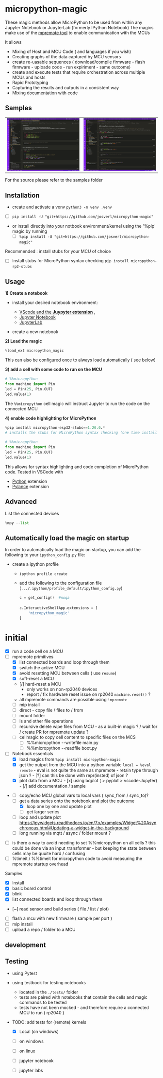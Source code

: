 # micropython-magic

These magic methods allow MicroPython to be used from within any Jupyter Notebook or JupyterLab (formerly IPython Notebook)
The magics make use of the [mpremote tool](https://github.com/micropython/micropython/blob/master/tools/mpremote/README.md) to enable communication with the MCUs 


It allows 
 * Mixing of Host and MCU Code ( and languages if you wish)
 * Creating graphs of the data captured by MCU sensors 
 * create re-uasable sequences ( download/compile firmware - flash firmware - uploade code - run expiriment - same outcome) 
 * create and execute tests that require orchestration across multiple MCUs and hosts 
 * Rapid Prototyping 
 * Capturing the results and outputs in a consistent way
 * Mixing documentation with code  


## Samples 

<table>
<tr>
<td>
<img src="docs/cpu_plot.gif" width="400" />
</td>
<td>
<img src="docs/memory_map.gif" width="400" />
</td>
</tr>
</table>

For the source please refer to the samples folder
## Installation
- create and activate a venv `python3 -m venv .venv`
 - [ ] `pip install -U "git+https://github.com/josverl/micropython-magic"`

- or install directly into your notbook environment/kernel using the '%pip' magic by running
  - [ ] `%pip install -U "git+https://github.com/josverl/micropython-magic"`

Recommended : install stubs for your MCU of choice
- [ ] Install stubs for MicroPython syntax checking `pip install micropython-rp2-stubs`

## Usage

**1) Create a notebook**
- install your desired notebook environment:
  - [VScode and the **Juypyter extension**](https://code.visualstudio.com/docs/languages/python#_jupyter-notebooks) ,
  - [Jupyter Notebook](https://jupyter.org/install#jupyter-notebook) 
  - [JupyterLab ](https://jupyter.org/install)

- create a new notebook 

**2) Load the magic**
```python
%load_ext micropython_magic
```
This can also be configured once to always load automatically ( see below)


**3) add a cell with some code to run on the MCU**
```python
# %%micropython  
from machine import Pin
led = Pin(25, Pin.OUT)
led.value(1)
```
The `%%micropython` cell magic will instruct Jupyter to run the code on the connected MCU

**4) enable code highlighting for MicroPython**
```python
%pip install micropython-esp32-stubs==1.20.0.*
# installs the stubs for MicroPython syntax checking (one time install per environment) 
```

```python
# %%micropython  
from machine import Pin
led = Pin(25, Pin.OUT)
led.value(1)
```
This allows for syntax highlighting and code completion of MicroPython code.
Tested in VSCode with
- [Python](https://marketplace.visualstudio.com/items?itemName=ms-python.python) extension
- [Pylance](https://marketplace.visualstudio.com/items?itemName=ms-python.vscode-pylance) extension


## Advanced 
List the connected devices 
```python
%mpy --list
```

## Automatically load the magic on startup

In order to automatically load the magic on startup, you can add the following to your `ipython_config.py` file:

- create a ipython profile 
  - `ipython profile create`
  - add the following to the configuration file (`.../.ipython/profile_default/ipython_config.py`)

    ```python
    c = get_config()  #noqa

    c.InteractiveShellApp.extensions = [
        'micropython_magic'
    ]
    ```

# initial 

 - [x] run a code cell on a MCU 
 - [ ] mpremote primitives
   - [x] list connected boards and loop through them 
   - [x] switch the active MCU
   - [x] avoid resetting MCU between cells ( use `resume`)
   - [x] soft-reset a MCU
   - [/] hard-reset a MCU
       - only works on non-rp2040 devices 
       - report / fix hardware reset  issue on rp2040 `machine.reset()` ?
   - all mpremote commands are possible using `!mpremote`
   - [ ] mip install 
   - [ ] direct - copy file / files to / from 
   - [ ] mount folder 
   - [ ] ls and other file operations 
   - [ ] recursive delete wipe files from MCU - as a built-in magic ? / wait for / create PR for mpremote update ?
   - [ ] cellmagic to copy cell content to specific files on the MCS 
       - [ ] %%micropython --writefile main.py
       - [ ] %%micropython --readfile boot.py
- [ ] Notebook essentials
   - [x] load magics from `%pip install micropython-magic`
   - [x] get the output from the MCU into a python variable `local = %eval remote`
         - eval is not quite the same as mpremote
         - retain type through json ?
         - [?] can this be done with repr(insted) of json ?
   - [x] plot data from a MCU
            - [x] using bqplot ( > pyplot > vscode-Jupyter) 
            - [/] add documentation / sample
-   
   - [ ] copy/echo MCU global vars to local vars ( sync_from / sync_to)?
   - [ ] get a data series onto the notebook and plot the outcome 
       - [x] loop one by one and update plot
       - [ ] get larger series 
   - [ ] loop and update plot 
         https://ipywidgets.readthedocs.io/en/7.x/examples/Widget%20Asynchronous.html#Updating-a-widget-in-the-background
   - [ ] long running via mqtt / async / folder mount ?
 - [ ] is there a way to avoid needing to set %%micropython on all cells ?
       this could be done via an input_transformer - but keeping the state between cells may be quuite hard / confusing
 - [ ] %timeit / %%timeit for micropython code to avoid measuring the mpremote startup overhead 

Samples
   - [x] Install
   - [x] basic board control
   - [x] blink
   - [x] list connected boards and loop through them 
   - [~] read sensor and build series ( file / list / plot)
   - [ ] flash a mcu with new firmware ( sample per port )
   - [ ] mip install 
   - [ ] upload a repo / folder to a MCU

## development
## Testing 

- using Pytest
- using testbook for testing notebooks
  - located in the `./tests/` folder
  - tests are paired with notebooks that contain the cells and magic commands to be tested
  - tests have not been mocked - and therefore require a connected MCU to run ( rp2040 )

- TODO: add tests for (remote) kernels 
  - [x] Local (on windows)
  - [ ] on windows 
  - [ ] on linux
  - [ ] jupyter notebook
  - [ ] jupyter labs 

